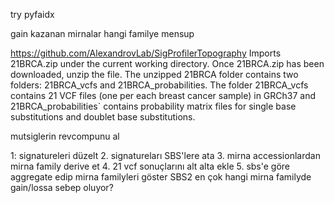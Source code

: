 try pyfaidx


gain kazanan mirnalar hangi familye mensup



https://github.com/AlexandrovLab/SigProfilerTopography
Imports 21BRCA.zip under the current working directory. Once 21BRCA.zip has been downloaded, unzip the file. The unzipped 21BRCA folder contains two folders: 21BRCA_vcfs and 21BRCA_probabilities. The folder 21BRCA_vcfs contains 21 VCF files (one per each breast cancer sample) in GRCh37 and 21BRCA_probabilities` contains probability matrix files for single base substitutions and doublet base substitutions.

mutsiglerin revcompunu al



1: signatureleri düzelt
2. signatureları SBS'lere ata 
3. mirna accessionlardan mirna family derive et
4. 21 vcf sonuçlarını alt alta ekle
5. 
sbs'e göre aggregate edip mirna familyleri göster
SBS2 en çok hangi mirna familyde gain/lossa sebep oluyor?

